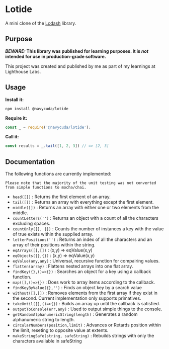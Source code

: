 # Lotide

A mini clone of the [Lodash](https://lodash.com) library.

## Purpose

**_BEWARE:_ This library was published for learning purposes. It is _not_ intended for use in production-grade software.**

This project was created and published by me as part of my learnings at Lighthouse Labs. 

## Usage

**Install it:**

```
npm install @navycuda/lotide
```

**Require it:**

```javascript
const _ = require('@navycuda/lotide');
```

**Call it:**

```javascript
const results = _.tail([1, 2, 3]) // => [2, 3]
```

## Documentation

The following functions are currently implemented:
```
Please note that the majority of the unit testing was not converted from simple functions to mocha/chai.
```

* `head([])` : Returns the first element of an array.
* `tail([])` : Returns an array with everything except the first element.
* `middle([])` : Returns an array with either one or two elements from the middle.
* `countLetters('')` : Returns an object with a count of all the characters excluding spaces.
* `countOnly([], {})` : Counts the number of instances a key with the value of true exists within the supplied array.
* `letterPositions('')` : Returns an index of all the characters and an array of their positions within the string.
* `eqArrays([],[])` : (x,y) => eqValue(x,y)
* `eqObjects({},{})` : (x,y) => eqValue(x,y)
* `eqValue(any,any)` : Universal, recursive function for compairing values.
* `flatten(array)` : Flattens nested arrays into one flat array.
* `findKey({},()=>{})` : Searches an object for a key using a callback function.
* `map([],()=>{})` : Does work to array items according to the callback.
* `findKeyByValue({},'')` : Finds an object key by a search value
* `without([],[])` : Removes elements from the first array if they exist in the second.  Current implementation only supports primatives.
* `takeUntil([],()=>{})` : Builds an array up until the callback is satisfied.
* `outputToConsole(err,any)` : Used to output simple things to the console.
* `getRandomAlphanumericString(length)` : Generates a random alphanumeric string to length.
* `circularNumbers(position,limit)` : Advances or Retards position within the limit, reseting to opposite value at extents.
* `makeStringSafe(string, safeString)` : Rebuilds strings with only the characters available in safeString  